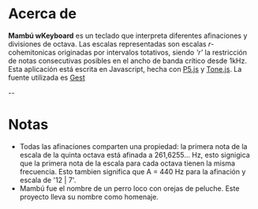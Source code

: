 # Acerca de

__Mambú wKeyboard__ es un teclado que interpreta diferentes afinaciones y divisiones de octava. Las escalas representadas son escalas _r_-cohemitonicas originadas por intervalos totativos, siendo _'r'_ la restricción de notas consecutivas posibles en el ancho de banda crítico desde 1kHz.
Esta aplicación está escrita en Javascript, hecha con [P5.js](https://p5js.org/es/) y [Tone.js](https://tonejs.github.io/).
La fuente utilizada es [Gest](https://github.com/laictype/Gest_Open)

--

# Notas

- Todas las afinaciones comparten una propiedad: la primera nota de la escala de la quinta octava está afinada a 261,6255... Hz, esto signigica que la primera nota de la escala para cada octava tienen la misma frecuencia. Esto tambien significa que A = 440 Hz para la afinación y escala de '12 | 7'. 
- Mambú fue el nombre de un perro loco con orejas de peluche. Este proyecto lleva su nombre como homenaje.